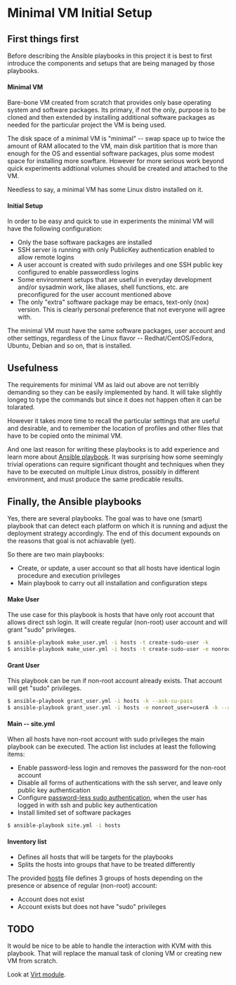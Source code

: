 Minimal VM Initial Setup
========================

## First things first

Before describing the Ansible playbooks in this project it is best to first
introduce the components and setups that are being managed by those playbooks.

#### Minimal VM

Bare-bone VM created from scratch that provides only base operating system
and software packages. Its primary, if not the only, purpose is to be cloned
and then extended by installing additional software packages as needed for
the particular project the VM is being used.

The disk space of a minimal VM is "minimal" -- swap space up to twice the
amount of RAM allocated to the VM, main disk partition that is more than
enough for the OS and essential software packages, plus some modest space
for installing more sowftare. However for more serious work beyond quick
experiments addtional volumes should be created and attached to the VM.

Needless to say, a minimal VM has some Linux distro installed on it.

#### Initial Setup

In order to be easy and quick to use in experiments the minimal VM will
have the following configuration:

* Only the base software packages are installed
* SSH server is running with only PublicKey authentication enabled to allow
remote logins
* A user account is created with sudo privileges and one SSH public key
configured to enable passwordless logins
* Some environment setups that are useful in everyday development and/or
sysadmin work, like aliases, shell functions, etc. are preconfigured for
the user account mentioned above
* The only "extra" software package may be emacs, text-only (nox) version.
This is clearly personal preference that not everyone will agree with.

The minimal VM must have the same software packages, user account and other
settings, regardless of the Linux flavor -- Redhat/CentOS/Fedora, Ubuntu,
Debian and so on, that is installed.

## Usefulness

The requirements for minimal VM as laid out above are not terribly demanding
so they can be easily implemented by hand. It will take slightly longeg to
type the commands but since it does not happen often it can be tolarated.

However it takes more time to recall the particular settings that are useful
and desirable, and to remember the location of profiles and other files that
have to be copied onto the minimal VM.

And one last reason for writing these playbooks is to add experience and
learn more about [Ansible playbook](http://docs.ansible.com/playbooks.html).
It was surprising how some seemingly trivial operations can require
significant thought and techniques when they have to be executed on
multiple Linux distros, possibly in different environment, and must produce
the same predicable results.

## Finally, the Ansible playbooks

Yes, there are several playbooks. The goal was to have one (smart) playbook
that can detect each platform on which it is running and adjust the
deployment strategy accordingly. The end of this document expounds on the
reasons that goal is not achiavable (yet).

So there are two main playbooks:

* Create, or update, a user account so that all hosts have identical login
procedure and execution privileges
* Main playbook to carry out all installation and configuration steps

#### Make User

The use case for this playbook is hosts that have only root account that
allows direct ssh login. It will create regular (non-root) user account
and will grant "sudo" privileges.

```bash
$ ansible-playbook make_user.yml -i hosts -t create-sudo-user -k
$ ansible-playbook make_user.yml -i hosts -t create-sudo-user -e nonroot_user=userA -k
```

#### Grant User

This playbook can be run if non-root account already exists. That account
will get "sudo" privileges.

```bash
$ ansible-playbook grant_user.yml -i hosts -k --ask-su-pass
$ ansible-playbook grant_user.yml -i hosts -e nonroot_user=userA -k --ask-su-pass
```

#### Main -- site.yml

When all hosts have non-root account with sudo privileges the main
playbook can be executed. The action list includes at least the following
items:

* Enable password-less login and removes the password for the non-root account
* Disable all forms of authentications with the ssh server, and leave
only public key authentication
* Configure [password-less sudo authentication](http://pamsshagentauth.sourceforge.net),
when the user has logged in with ssh and public key authentication
* Install limited set of software packages

```bash
$ ansible-playbook site.yml -i hosts
```

#### Inventory list

* Defines all hosts that will be targets for the playbooks
* Splits the hosts into groups that have to be treated differently

The provided [hosts](hosts) file defines 3 groups of hosts depending on
the presence or absence of regular (non-root) account:

* Account does not exist
* Account exists but does not have "sudo" privileges

## TODO

It would be nice to be able to handle the interaction with KVM with this
playbook. That will replace the manual task of cloning VM or creating new VM
from scratch.

Look at [Virt module](http://docs.ansible.com/virt_module.html).
